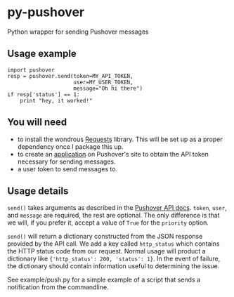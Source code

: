 py-pushover
===========

Python wrapper for sending Pushover messages


Usage example
-------------
    import pushover
    resp = pushover.send(token=MY_API_TOKEN,
                         user=MY_USER_TOKEN,
                         message="Oh hi there")
    if resp['status'] == 1:
        print "hey, it worked!"

You will need
----------------
* to install the wondrous [Requests](https://github.com/kennethreitz/requests) library. This will be set up as a proper dependency once I package this up.
* to create an [application](https://pushover.net/apps) on Pushover's site to obtain the API token necessary for sending messages.
* a user token to send messages to.

Usage details
-------------
`send()` takes arguments as described in the [Pushover API docs](https://pushover.net/api). `token`, `user`, and `message` are required, the rest are optional. The only difference is that we will, if you prefer it, accept a value of `True` for the `priority` option.

`send()` will return a dictionary constructed from the JSON response provided by the API call. We add a key called `http_status` which contains the HTTP status code from our request. Normal usage will product a dictionary like `{'http_status': 200, 'status': 1}`. In the event of failure, the dictionary should contain information useful to determining the issue.

See example/push.py for a simple example of a script that sends a notification from the commandline.